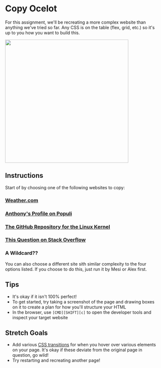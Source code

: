 
# Copy Ocelot

For this assignment, we'll be recreating a more complex website than anything we've tried so far. Any CSS is on the table (flex, grid, etc.) so it's up to you how you want to build this.

<img src="https://natureconservancy-h.assetsadobe.com/is/image/content/dam/tnc/nature/en/photos/Ocelot.jpg?crop=0,93,1600,880&wid=4000&hei=2200&scl=0.4" width="400px"/>

## Instructions

Start of by choosing one of the following websites to copy:

### [Weather.com](https://weather.com/)

### [Anthony's Profile on Populi](https://dfa.populiweb.com/router/contacts/people/23356688)

### [The GitHub Repository for the Linux Kernel](https://github.com/torvalds/linux)

### [This Question on Stack Overflow](https://stackoverflow.com/questions/348170/how-do-i-undo-git-add-before-commit)

### A Wildcard??

You can also choose a different site sith similar complexity to the four options listed. If you choose to do this, just run it by Mesi or Alex first.

## Tips

* It's okay if it isn't 100% perfect!
* To get started, try taking a screenshot of the page and drawing boxes on it to create a plan for how you'll structure your HTML
* In the browser, use `[CMD][SHIFT][c]` to open the developer tools and inspect your target website

## Stretch Goals

* Add various [CSS transitions](https://www.w3schools.com/css/css3_transitions.asp) for when you hover over various elements on your page. It's okay if these deviate from the original page in question, go wild!
* Try restarting and recreating another page!
